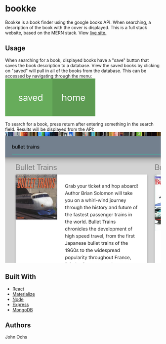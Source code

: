 # bookke
Bookke is a book finder using the google books API. When searching, a description of the book with the cover is displayed. This is a full stack website, based on the MERN stack.
View [live site.](http://bookkebooks.herokuapp.com/)

## Usage
When searching for a book, displayed books have a "save" button that saves the book description to a database. View the saved books by clicking on "saved" will pull in all of the books from the database. This can be accessed by navigating through the menu:
![nav](nav.png)

To search for a book, press return after entering something in the search field. Results will be displayed from the API:
![item](item.png)

## Built With
* [React](https://reactjs.org)
* [Materialize](https://materializecss.com)
* [Node](https://nodejs.org/en/)
* [Express](https://expressjs.com)
* [MongoDB](https://www.mongodb.com/what-is-mongodb)

## Authors
John Ochs